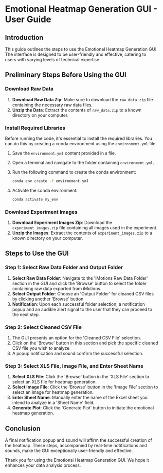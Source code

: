 
# Emotional Heatmap Generation GUI - User Guide

## Introduction

This guide outlines the steps to use the Emotional Heatmap Generation GUI. The interface is designed to be user-friendly and effective, catering to users with varying levels of technical expertise.

## Preliminary Steps Before Using the GUI

### Download Raw Data

1. **Download Raw Data Zip**: Make sure to download the `raw_data.zip` file containing the necessary raw data files.
2. **Unzip the Data**: Extract the contents of `raw_data.zip` to a known directory on your computer.

### Install Required Libraries

Before running the code, it's essential to install the required libraries. You can do this by creating a conda environment using the `environment.yml` file.

1. Save the `environment.yml` content provided in a file.
2. Open a terminal and navigate to the folder containing `environment.yml`.
3. Run the following command to create the conda environment:

    ```bash
    conda env create -f environment.yml
    ```

4. Activate the conda environment:

    ```bash
    conda activate my_env
    ```

### Download Experiment Images

1. **Download Experiment Images Zip**: Download the `experiment_images.zip` file containing all images used in the experiment.
2. **Unzip the Images**: Extract the contents of `experiment_images.zip` to a known directory on your computer.

## Steps to Use the GUI

### Step 1: Select Raw Data Folder and Output Folder

1. **Select Raw Data Folder**: Navigate to the 'iMotions Raw Data Folder' section in the GUI and click the 'Browse' button to select the folder containing raw data exported from iMotions.
2. **Select Output Folder**: Choose an 'Output Folder' for cleaned CSV files by clicking another 'Browse' button.
3. **Notification**: Upon each successful folder selection, a notification popup and an audible alert signal to the user that they can proceed to the next step.

### Step 2: Select Cleaned CSV File

1. The GUI presents an option for the 'Cleaned CSV File' selection.
2. Click on the 'Browse' button in this section and pick the specific cleaned CSV file you wish to analyze.
3. A popup notification and sound confirm the successful selection.

### Step 3: Select XLS File, Image File, and Enter Sheet Name

1. **Select XLS File**: Click the 'Browse' button in the 'XLS File' section to select an XLS file for heatmap generation.
2. **Select Image File**: Click the 'Browse' button in the 'Image File' section to select an image for heatmap generation.
3. **Enter Sheet Name**: Manually enter the name of the Excel sheet you intend to analyze in a 'Sheet Name' field.
4. **Generate Plot**: Click the 'Generate Plot' button to initiate the emotional heatmap generation.

## Conclusion

A final notification popup and sound will affirm the successful creation of the heatmap. These steps, accompanied by real-time notifications and sounds, make the GUI exceptionally user-friendly and effective.

Thank you for using the Emotional Heatmap Generation GUI. We hope it enhances your data analysis process.
